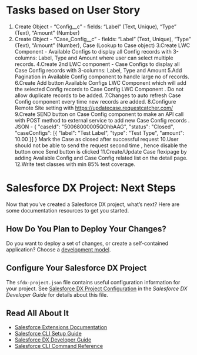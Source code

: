 # Tasks based on User Story
1. Create Object - “Config__c” - fields: “Label” (Text, Unique), “Type” (Text), “Amount” (Number)
2. Create Object - “Case_Config__c” - fields: “Label” (Text, Unique), “Type” (Text), “Amount”
(Number), Case (Lookup to Case object)
3.Create LWC Component - Available Configs to display all Config records with 3-columns: Label, Type and Amount where user can select multiple records.
4.Create 2nd LWC component - Case Configs to display all Case Config records with 3-columns: Label, Type and Amount
5.Add Pagination in Available Config component to handle large no of records.
6.Create Add button Available Configs LWC Component which will add the selected Config records to Case Config LWC Component . Do not allow duplicate records to be added.
7.Changes to auto refresh Case Config component every time new records are added.
8.Configure Remote Site setting with https://updatecase.requestcatcher.com/
9.Create SEND button on Case Config component to make an API call with POST method to external service to add new Case Config records . 
  JSON - {
          "caseId": "50068000005QOhbAAG",
          "status": "Closed",
          "caseConfigs": [{
          "label": "Test Label",
          "type": "Test Type",
          "amount": 10.00 }]
          }
  Mark the Case as closed after successful request
10.User should not be able to send the request second time , hence disable the button once Send button is clicked
11.Create/Update Case flexipage by adding Available Config and Case Config related list on the detail page.
12.Write test classes with min 85% test coverage.


# Salesforce DX Project: Next Steps

Now that you’ve created a Salesforce DX project, what’s next? Here are some documentation resources to get you started.

## How Do You Plan to Deploy Your Changes?

Do you want to deploy a set of changes, or create a self-contained application? Choose a [development model](https://developer.salesforce.com/tools/vscode/en/user-guide/development-models).

## Configure Your Salesforce DX Project

The `sfdx-project.json` file contains useful configuration information for your project. See [Salesforce DX Project Configuration](https://developer.salesforce.com/docs/atlas.en-us.sfdx_dev.meta/sfdx_dev/sfdx_dev_ws_config.htm) in the _Salesforce DX Developer Guide_ for details about this file.

## Read All About It

- [Salesforce Extensions Documentation](https://developer.salesforce.com/tools/vscode/)
- [Salesforce CLI Setup Guide](https://developer.salesforce.com/docs/atlas.en-us.sfdx_setup.meta/sfdx_setup/sfdx_setup_intro.htm)
- [Salesforce DX Developer Guide](https://developer.salesforce.com/docs/atlas.en-us.sfdx_dev.meta/sfdx_dev/sfdx_dev_intro.htm)
- [Salesforce CLI Command Reference](https://developer.salesforce.com/docs/atlas.en-us.sfdx_cli_reference.meta/sfdx_cli_reference/cli_reference.htm)
